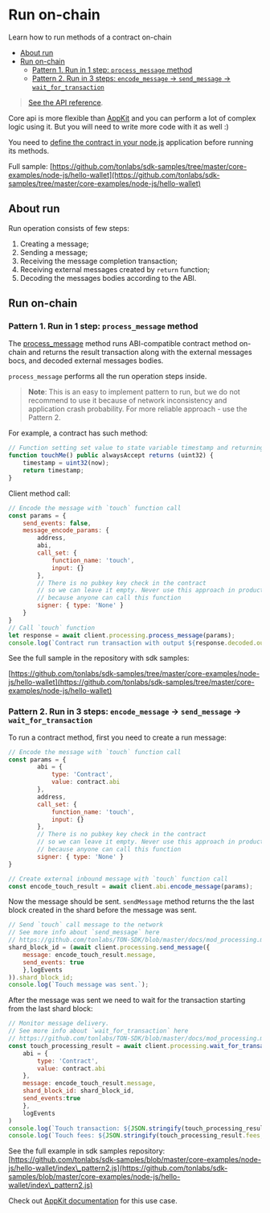 # Run on-chain

Learn how to run methods of a contract on-chain

* [About run](run\_onchain.md#about-run)
* [Run on-chain](run\_onchain.md#run-on-chain-1)
  * [Pattern 1. Run in 1 step: `process_message` method](run\_onchain.md#pattern-1-run-in-1-step-process\_message-method)
  * [Pattern 2. Run in 3 steps: `encode_message` -> `send_message` -> `wait_for_transaction`](run\_onchain.md#pattern-2--run-in-3-steps-encode\_message----send\_message---wait\_for\_transaction)

> [See the API reference](../../reference/types-and-methods/modules.md).

Core api is more flexible than [AppKit](https://github.com/tonlabs/appkit-js) and you can perform a lot of complex logic using it. But you will need to write more code with it as well :)

You need to [define the contract in your node.js](add\_contract\_to\_your\_app.md) application before running its methods.

Full sample: [https://github.com/tonlabs/sdk-samples/tree/master/core-examples/node-js/hello-wallet](https://github.com/tonlabs/sdk-samples/tree/master/core-examples/node-js/hello-wallet)

## About run

Run operation consists of few steps:

1. Creating a message;
2. Sending a message;
3. Receiving the message completion transaction;
4. Receiving external messages created by `return` function;
5. Decoding the messages bodies according to the ABI.

## Run on-chain

### Pattern 1. Run in 1 step: `process_message` method

The [process\_message](../../reference/types-and-methods/mod\_processing.md#process\_message) method runs ABI-compatible contract method on-chain and returns the result transaction along with the external messages bocs, and decoded external messages bodies.

`process_message` performs all the run operation steps inside.

> **Note**: This is an easy to implement pattern to run, but we do not recommend to use it because of network inconsistency and application crash probability. For more reliable approach - use the Pattern 2.

For example, a contract has such method:

```javascript
// Function setting set value to state variable timestamp and returning it
function touchMe() public alwaysAccept returns (uint32) {
    timestamp = uint32(now);
    return timestamp;
}
```

Client method call:

```javascript
// Encode the message with `touch` function call
const params = {
    send_events: false,
    message_encode_params: {
        address,
        abi,
        call_set: {
            function_name: 'touch',
            input: {}
        },
        // There is no pubkey key check in the contract
        // so we can leave it empty. Never use this approach in production
        // because anyone can call this function
        signer: { type: 'None' }
    }
}
// Call `touch` function
let response = await client.processing.process_message(params);
console.log(`Сontract run transaction with output ${response.decoded.output}, ${response.transaction.id}`);
```

See the full sample in the repository with sdk samples:

[https://github.com/tonlabs/sdk-samples/tree/master/core-examples/node-js/hello-wallet](https://github.com/tonlabs/sdk-samples/tree/master/core-examples/node-js/hello-wallet)

### Pattern 2. Run in 3 steps: `encode_message` -> `send_message` -> `wait_for_transaction`

To run a contract method, first you need to create a run message:

```javascript
// Encode the message with `touch` function call
const params = {
        abi = {
            type: 'Contract',
            value: contract.abi
        },
        address,
        call_set: {
            function_name: 'touch',
            input: {}
        },
        // There is no pubkey key check in the contract
        // so we can leave it empty. Never use this approach in production
        // because anyone can call this function
        signer: { type: 'None' }
}

// Create external inbound message with `touch` function call
const encode_touch_result = await client.abi.encode_message(params);
```

Now the message should be sent. `sendMessage` method returns the the last block created in the shard before the message was sent.

```javascript
// Send `touch` call message to the network
// See more info about `send_message` here  
// https://github.com/tonlabs/TON-SDK/blob/master/docs/mod_processing.md#send_message
shard_block_id = (await client.processing.send_message({
    message: encode_touch_result.message,
    send_events: true
    },logEvents
)).shard_block_id;
console.log(`Touch message was sent.`);
```

After the message was sent we need to wait for the transaction starting from the last shard block:

```javascript
// Monitor message delivery. 
// See more info about `wait_for_transaction` here  
// https://github.com/tonlabs/TON-SDK/blob/master/docs/mod_processing.md#wait_for_transaction
const touch_processing_result = await client.processing.wait_for_transaction({
    abi = {
        type: 'Contract',
        value: contract.abi
    },
    message: encode_touch_result.message,
    shard_block_id: shard_block_id,
    send_events:true
    },
    logEvents
)
console.log(`Touch transaction: ${JSON.stringify(touch_processing_result.transaction,null,2)}`);
console.log(`Touch fees: ${JSON.stringify(touch_processing_result.fees,null,2)}`);
```

See the full example in sdk samples repository: [https://github.com/tonlabs/sdk-samples/blob/master/core-examples/node-js/hello-wallet/index\_pattern2.js](https://github.com/tonlabs/sdk-samples/blob/master/core-examples/node-js/hello-wallet/index\_pattern2.js)

Check out [AppKit documentation](https://tonlabs.gitbook.io/appkit-js/guides/run\_onchain) for this use case.
